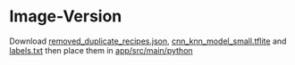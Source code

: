 # Image-Version
Download [removed_duplicate_recipes.json](https://drive.google.com/file/d/1ayFz3DI2KEFhMt7tC7aD9GaoMI-bHKW-/view?usp=sharing), [cnn_knn_model_small.tflite](https://drive.google.com/file/d/1-0H_iSmKXraQtaJ7yG7gv-D7-P4OA3ha/view?usp=sharing) and [labels.txt](https://drive.google.com/file/d/15AZ73I8yAIQ01qTu3GEH48CC6utGOBSC/view?usp=sharing) then place them in [app/src/main/python](app/src/main/python)


